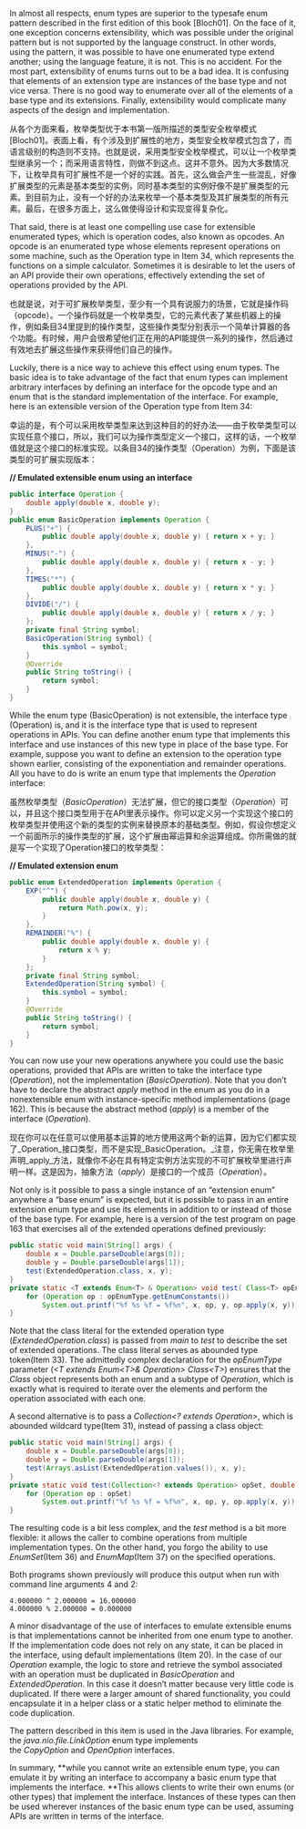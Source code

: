 In almost all respects, enum types are superior to the typesafe enum pattern described in the first edition of this book \[Bloch01\]. On the face of it, one exception concerns extensibility, which was possible under the original pattern but is not supported by the language construct. In other words, using the pattern, it was possible to have one enumerated type extend another; using the language feature, it is not. This is no accident. For the most part, extensibility of enums turns out to be a bad idea. It is confusing that elements of an extension type are instances of the base type and not vice versa. There is no good way to enumerate over all of the elements of a base type and its extensions. Finally, extensibility would complicate many aspects of the design and implementation.

从各个方面来看，枚举类型优于本书第一版所描述的类型安全枚举模式\[Bloch01\]。表面上看，有个涉及到扩展性的地方，类型安全枚举模式包含了，而语言级别的构造则不支持。也就是说，采用类型安全枚举模式，可以让一个枚举类型继承另一个；而采用语言特性，则做不到这点。这并不意外。因为大多数情况下，让枚举具有可扩展性不是一个好的实践。首先，这么做会产生一些混乱，好像扩展类型的元素是基本类型的实例，同时基本类型的实例好像不是扩展类型的元素。到目前为止，没有一个好的办法来枚举一个基本类型及其扩展类型的所有元素。最后，在很多方面上，这么做使得设计和实现变得复杂化。

That said, there is at least one compelling use case for extensible enumerated types, which is operation codes, also known as opcodes. An opcode is an enumerated type whose elements represent operations on some machine, such as the Operation type in Item 34, which represents the functions on a simple calculator. Sometimes it is desirable to let the users of an API provide their own operations, effectively extending the set of operations provided by the API.

也就是说，对于可扩展枚举类型，至少有一个具有说服力的场景，它就是操作码（opcode）。一个操作码就是一个枚举类型，它的元素代表了某些机器上的操作，例如条目34里提到的操作类型，这些操作类型分别表示一个简单计算器的各个功能。有时候，用户会很希望他们正在用的API能提供一系列的操作，然后通过有效地去扩展这些操作来获得他们自己的操作。

Luckily, there is a nice way to achieve this effect using enum types. The basic idea is to take advantage of the fact that enum types can implement arbitrary interfaces by defining an interface for the opcode type and an enum that is the standard implementation of the interface. For example, here is an extensible version of the Operation type from Item 34:

幸运的是，有个可以采用枚举类型来达到这种目的的好办法——由于枚举类型可以实现任意个接口，所以，我们可以为操作类型定义一个接口，这样的话，一个枚举值就是这个接口的标准实现。以条目34的操作类型（Operation）为例，下面是该类型的可扩展实现版本：

**// Emulated extensible enum using an interface**

```java
public interface Operation {
    double apply(double x, double y);
}
public enum BasicOperation implements Operation {
    PLUS("+") {
        public double apply(double x, double y) { return x + y; }
    },
    MINUS("-") {
        public double apply(double x, double y) { return x - y; }
    },
    TIMES("*") {
        public double apply(double x, double y) { return x * y; }
    },
    DIVIDE("/") {
        public double apply(double x, double y) { return x / y; }
    };
    private final String symbol;
    BasicOperation(String symbol) {
        this.symbol = symbol;
    } 
    @Override 
    public String toString() {
        return symbol;
    }
}
```

While the enum type \(BasicOperation\) is not extensible, the interface type \(Operation\) is, and it is the interface type that is used to represent operations in APIs. You can define another enum type that implements this interface and use instances of this new type in place of the base type. For example, suppose you want to define an extension to the operation type shown earlier, consisting of the exponentiation and remainder operations. All you have to do is write an enum type that implements the _Operation_ interface:

虽然枚举类型（_BasicOperation_）无法扩展，但它的接口类型（_Operation_）可以，并且这个接口类型用于在API里表示操作。你可以定义另一个实现这个接口的枚举类型并使用这个新的类型的实例来替换原本的基础类型。例如，假设你想定义一个前面所示的操作类型的扩展，这个扩展由幂运算和余运算组成。你所需做的就是写一个实现了Operation接口的枚举类型：

**// Emulated extension enum**

```java
public enum ExtendedOperation implements Operation { 
    EXP("^") {
        public double apply(double x, double y) { 
            return Math.pow(x, y);
        } 
    },
    REMAINDER("%") {
        public double apply(double x, double y) {
            return x % y; 
        }
    };
    private final String symbol;
    ExtendedOperation(String symbol) { 
        this.symbol = symbol;
    }
    @Override 
    public String toString() { 
        return symbol;
    } 
}
```

You can now use your new operations anywhere you could use the basic operations, provided that APIs are written to take the interface type \(_Operation_\), not the implementation \(_BasicOperation_\). Note that you don’t have to declare the abstract _apply_ method in the enum as you do in a nonextensible enum with instance-specific method implementations \(page 162\). This is because the abstract method \(_apply_\) is a member of the interface \(_Operation_\).

现在你可以在任意可以使用基本运算的地方使用这两个新的运算，因为它们都实现了_Operation_接口类型，而不是实现_BasicOperation。_注意，你无需在枚举里声明_apply_方法，就像你不必在具有特定实例方法实现的不可扩展枚举里进行声明一样。这是因为，抽象方法（_apply_）是接口的一个成员（_Operation_）。

Not only is it possible to pass a single instance of an “extension enum” anywhere a “base enum” is expected, but it is possible to pass in an entire extension enum type and use its elements in addition to or instead of those of the base type. For example, here is a version of the test program on page 163 that exercises all of the extended operations defined previously:

```java
public static void main(String[] args) { 
    double x = Double.parseDouble(args[0]); 
    double y = Double.parseDouble(args[1]); 
    test(ExtendedOperation.class, x, y);
}
private static <T extends Enum<T> & Operation> void test( Class<T> opEnumType, double x, double y) {
    for (Operation op : opEnumType.getEnumConstants()) 
        System.out.printf("%f %s %f = %f%n", x, op, y, op.apply(x, y));
}
```

Note that the class literal for the extended operation type \(_ExtendedOperation.class_\) is passed from _main_ to _test_ to describe the set of extended operations. The class literal serves as abounded type token\(Item 33\). The admittedly complex declaration for the _opEnumType_ parameter \(_&lt;T extends Enum&lt;T&gt;& Operation&gt; Class&lt;T&gt;_\) ensures that the _Class_ object represents both an enum and a subtype of _Operation_, which is exactly what is required to iterate over the elements and perform the operation associated with each one.

A second alternative is to pass a _Collection&lt;? extends Operation&gt;_, which is abounded wildcard type\(Item 31\), instead of passing a class object:

```java
public static void main(String[] args) {
    double x = Double.parseDouble(args[0]);
    double y = Double.parseDouble(args[1]); 
    test(Arrays.asList(ExtendedOperation.values()), x, y);
}
private static void test(Collection<? extends Operation> opSet, double x, double y) { 
    for (Operation op : opSet)
        System.out.printf("%f %s %f = %f%n", x, op, y, op.apply(x, y));
}
```

The resulting code is a bit less complex, and the _test_ method is a bit more flexible: it allows the caller to combine operations from multiple implementation types. On the other hand, you forgo the ability to use _EnumSet_\(Item 36\) and _EnumMap_\(Item 37\) on the specified operations.

Both programs shown previously will produce this output when run with command line arguments 4 and 2:

```
4.000000 ^ 2.000000 = 16.000000 
4.000000 % 2.000000 = 0.000000
```

A minor disadvantage of the use of interfaces to emulate extensible enums is that implementations cannot be inherited from one enum type to another. If the implementation code does not rely on any state, it can be placed in the interface, using default implementations \(Item 20\). In the case of our _Operation_ example, the logic to store and retrieve the symbol associated with an operation must be duplicated in _BasicOperation_ and _ExtendedOperation_. In this case it doesn’t matter because very little code is duplicated. If there were a larger amount of shared functionality, you could encapsulate it in a helper class or a static helper method to eliminate the code duplication.

The pattern described in this item is used in the Java libraries. For example, the _java.nio.file.LinkOption_ enum type implements  
 the _CopyOption_ and _OpenOption_ interfaces.

In summary, **while you cannot write an extensible enum type, you can emulate it by writing an interface to accompany a basic enum type that implements the interface. **This allows clients to write their own enums \(or other types\) that implement the interface. Instances of these types can then be used wherever instances of the basic enum type can be used, assuming APIs are written in terms of the interface.

